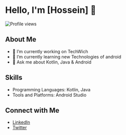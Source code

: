 # Hello, I'm [Hossein] 👋

![Profile views](https://gpvc.arturio.dev/your-username)

## About Me
- 🔭 I’m currently working on TechWich
- 🌱 I’m currently learning new Technologies of android
- 💬 Ask me about Kotlin, Java & Android

## Skills
- Programming Languages: Kotlin, Java
- Tools and Platforms: Android Studio

## Connect with Me
- [LinkedIn]([https://linkedin.com/in/your-username](https://www.linkedin.com/in/hossein-beigi-96a057204/))
- [Twitter]([https://twitter.com/your-username](https://x.com/hossein266))
